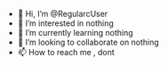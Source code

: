 - 👋 Hi, I’m @RegularcUser
- 👀 I’m interested in nothing
- 🌱 I’m currently learning nothing
- 💞️ I’m looking to collaborate on nothing
- 📫 How to reach me , dont
  

<!---
RegularcUser/RegularcUser is a ✨ special ✨ repository because its `README.md` (this file) appears on your GitHub profile.
You can click the Preview link to take a look at your changes.
--->
